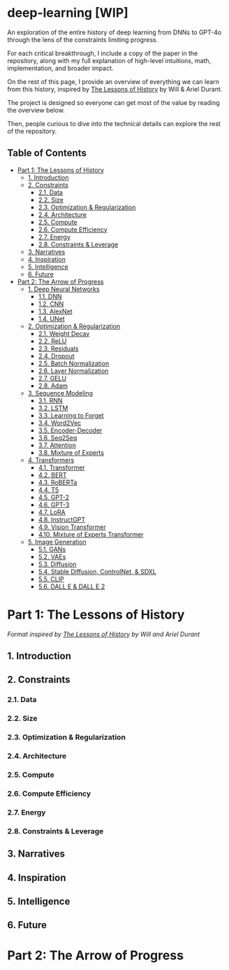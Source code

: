 # deep-learning [WIP]

An exploration of the entire history of deep learning from DNNs to GPT-4o through the lens of the constraints limiting progress.

For each critical breakthrough, I include a copy of the paper in the repository, along with my full explanation of high-level intuitions, math, implementation, and broader impact.

On the rest of this page, I provide an overview of everything we can learn from this history, inspired by [The Lessons of History](https://www.amazon.com/Lessons-History-Will-Durant/dp/143914995X) by Will & Ariel Durant.

The project is designed so everyone can get most of the value by reading the overview below.

Then, people curious to dive into the technical details can explore the rest of the repository.

## Table of Contents

- [Part 1: The Lessons of History](#part-1-the-lessons-of-history)
  - [1. Introduction](#1-introduction)
  - [2. Constraints](#2-constraints)
    - [2.1. Data](#21-data)
    - [2.2. Size](#22-size)
    - [2.3. Optimization & Regularization](#23-optimization--regularization)
    - [2.4. Architecture](#24-architecture)
    - [2.5. Compute](#25-compute)
    - [2.6. Compute Efficiency](#26-compute-efficiency)
    - [2.7. Energy](#27-energy)
    - [2.8. Constraints & Leverage](#28-constraints--leverage)
  - [3. Narratives](#3-narratives)
  - [4. Inspiration](#4-inspiration)
  - [5. Intelligence](#5-intelligence)
  - [6. Future](#6-future)
- [Part 2: The Arrow of Progress](#part-2-the-arrow-of-progress)
  - [1. Deep Neural Networks](/01-deep-neural-networks/)
    - [1.1. DNN](/01-deep-neural-networks/01-dnn/)
    - [1.2. CNN](/01-deep-neural-networks/02-cnn/)
    - [1.3. AlexNet](/01-deep-neural-networks/03-alex-net/)
    - [1.4. UNet](/01-deep-neural-networks/04-u-net/)
  - [2. Optimization & Regularization](/02-optimization-and-regularization/)
    - [2.1. Weight Decay](/02-optimization-and-regularization/01-weight-decay/)
    - [2.2. ReLU](/02-optimization-and-regularization/02-relu/)
    - [2.3. Residuals](/02-optimization-and-regularization/03-residuals/)
    - [2.4. Dropout](/02-optimization-and-regularization/04-dropout/)
    - [2.5. Batch Normalization](/02-optimization-and-regularization/05-batch-norm/)
    - [2.6. Layer Normalization](/02-optimization-and-regularization/06-layer-norm/)
    - [2.7. GELU](/02-optimization-and-regularization/07-gelu/)
    - [2.8. Adam](/02-optimization-and-regularization/08-adam/)
  - [3. Sequence Modeling](/03-sequence-modeling/)
    - [3.1. RNN](/03-sequence-modeling/01-rnn/)
    - [3.2. LSTM](/03-sequence-modeling/02-lstm/)
    - [3.3. Learning to Forget](/03-sequence-modeling/03-learning-to-forget/)
    - [3.4. Word2Vec](/03-sequence-modeling/04-word2vec/)
    - [3.5. Encoder-Decoder](/03-sequence-modeling/05-encoder-decoder/)
    - [3.6. Seq2Seq](/03-sequence-modeling/06-seq2seq/)
    - [3.7. Attention](/03-sequence-modeling/07-attention/)
    - [3.8. Mixture of Experts](/03-sequence-modeling/08-mixture-of-experts/)
  - [4. Transformers](/04-transformers/)
    - [4.1. Transformer](/04-transformers/01-transformer/)
    - [4.2. BERT](/04-transformers/02-bert/)
    - [4.3. RoBERTa](/04-transformers/03-roberta/)
    - [4.4. T5](/04-transformers/04-t5/)
    - [4.5. GPT-2](/04-transformers/05-gpt-2/)
    - [4.6. GPT-3](/04-transformers/06-gpt-3/)
    - [4.7. LoRA](/04-transformers/07-lora/)
    - [4.8. InstructGPT](/04-transformers/08-instruct-gpt/)
    - [4.9. Vision Transformer](/04-transformers/09-vision-transformer/)
    - [4.10. Mixture of Experts Transformer](/04-transformers/10-moe-transformer/)
  - [5. Image Generation](/05-image-generation/)
    - [5.1. GANs](/05-image-generation/01-gan/)
    - [5.2. VAEs](/05-image-generation/02-vae/)
    - [5.3. Diffusion](/05-image-generation/03-diffusion/)
    - [5.4. Stable Diffusion, ControlNet, & SDXL](/05-image-generation/04-stable-diffusion/)
    - [5.5. CLIP](/05-image-generation/05-clip/)
    - [5.6. DALL E & DALL E 2](/05-image-generation/06-dall-e/)

# Part 1: The Lessons of History

_Format inspired by [The Lessons of History](https://www.amazon.com/Lessons-History-Will-Durant/dp/143914995X) by Will and Ariel Durant_

## 1. Introduction

## 2. Constraints

### 2.1. Data

### 2.2. Size

### 2.3. Optimization & Regularization

### 2.4. Architecture

### 2.5. Compute

### 2.6. Compute Efficiency

### 2.7. Energy

### 2.8. Constraints & Leverage

## 3. Narratives

## 4. Inspiration

## 5. Intelligence

## 6. Future

# Part 2: The Arrow of Progress

